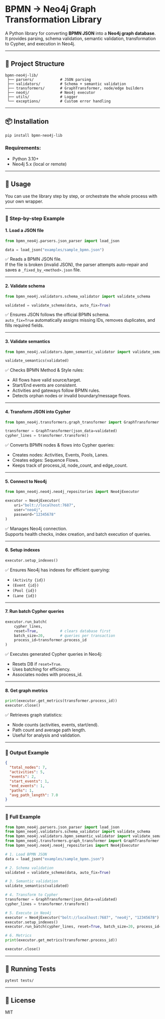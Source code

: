 # BPMN → Neo4j Graph Transformation Library

A Python library for converting **BPMN JSON** into a **Neo4j graph database**.  
It provides parsing, schema validation, semantic validation, transformation to Cypher, and execution in Neo4j.  

---

## 📂 Project Structure
```
bpmn-neo4j-lib/
 ├── parsers/            # JSON parsing
 ├── validators/         # Schema + semantic validation
 ├── transformers/       # GraphTransformer, node/edge builders
 ├── neo4j/              # Neo4j executor
 ├── utils/              # Logger
 └── exceptions/         # Custom error handling
```

---

## 📦 Installation

```bash
pip install bpmn-neo4j-lib
```

### Requirements:
- Python 3.10+
- Neo4j 5.x (local or remote)

---

## 🚀 Usage

You can use the library step by step, or orchestrate the whole process with your own wrapper.

---

### 🔹 Step-by-step Example

#### 1. Load a JSON file
```python
from bpmn_neo4j.parsers.json_parser import load_json

data = load_json("examples/sample_bpmn.json")
```
✅ Reads a BPMN JSON file.  
If the file is broken (invalid JSON), the parser attempts auto-repair and saves a `_fixed_by_<method>.json` file.

---

#### 2. Validate schema
```python
from bpmn_neo4j.validators.schema_validator import validate_schema

validated = validate_schema(data, auto_fix=True)
```
✅ Ensures JSON follows the official BPMN schema.  
`auto_fix=True` automatically assigns missing IDs, removes duplicates, and fills required fields.

---

#### 3. Validate semantics
```python
from bpmn_neo4j.validators.bpmn_semantic_validator import validate_semantics

validate_semantics(validated)
```
✅ Checks BPMN Method & Style rules:
- All flows have valid source/target.  
- Start/End events are consistent.  
- Activities and gateways follow BPMN rules.  
- Detects orphan nodes or invalid boundary/message flows.

---

#### 4. Transform JSON into Cypher
```python
from bpmn_neo4j.transformers.graph_transformer import GraphTransformer

transformer = GraphTransformer(json_data=validated)
cypher_lines = transformer.transform()
```
✅ Converts BPMN nodes & flows into Cypher queries:
- Creates nodes: Activities, Events, Pools, Lanes.  
- Creates edges: Sequence Flows.  
- Keeps track of process_id, node_count, and edge_count.  

---

#### 5. Connect to Neo4j
```python
from bpmn_neo4j.neo4j.neo4j_repositories import Neo4jExecutor

executor = Neo4jExecutor(
    uri="bolt://localhost:7687",
    user="neo4j",
    password="12345678"
)
```
✅ Manages Neo4j connection.  
Supports health checks, index creation, and batch execution of queries.

---

#### 6. Setup indexes
```python
executor.setup_indexes()
```
✅ Ensures Neo4j has indexes for efficient querying:
- `(Activity {id})`  
- `(Event {id})`  
- `(Pool {id})`  
- `(Lane {id})`  

---

#### 7. Run batch Cypher queries
```python
executor.run_batch(
    cypher_lines,
    reset=True,          # clears database first
    batch_size=20,       # queries per transaction
    process_id=transformer.process_id
)
```
✅ Executes generated Cypher queries in Neo4j:
- Resets DB if `reset=True`.  
- Uses batching for efficiency.  
- Associates nodes with process_id.  

---

#### 8. Get graph metrics
```python
print(executor.get_metrics(transformer.process_id))
executor.close()
```
✅ Retrieves graph statistics:
- Node counts (activities, events, start/end).  
- Path count and average path length.  
- Useful for analysis and validation.  

---

### 🔹 Output Example
```json
{
  "total_nodes": 7,
  "activities": 5,
  "events": 2,
  "start_events": 1,
  "end_events": 1,
  "paths": 1,
  "avg_path_length": 7.0
}
```

---

### 🔹 Full Example
```python
from bpmn_neo4j.parsers.json_parser import load_json
from bpmn_neo4j.validators.schema_validator import validate_schema
from bpmn_neo4j.validators.bpmn_semantic_validator import validate_semantics
from bpmn_neo4j.transformers.graph_transformer import GraphTransformer
from bpmn_neo4j.neo4j.neo4j_repositories import Neo4jExecutor

# 1. Load BPMN JSON
data = load_json("examples/sample_bpmn.json")

# 2. Schema validation
validated = validate_schema(data, auto_fix=True)

# 3. Semantic validation
validate_semantics(validated)

# 4. Transform to Cypher
transformer = GraphTransformer(json_data=validated)
cypher_lines = transformer.transform()

# 5. Execute in Neo4j
executor = Neo4jExecutor("bolt://localhost:7687", "neo4j", "12345678")
executor.setup_indexes()
executor.run_batch(cypher_lines, reset=True, batch_size=20, process_id=transformer.process_id)

# 6. Metrics
print(executor.get_metrics(transformer.process_id))

executor.close()
```

---

## 🧪 Running Tests
```bash
pytest tests/
```

---

## 📜 License
MIT
